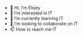 - 👋 Hi, I’m Elisey
- 👀 I’m interested in IT
- 🌱 I’m currently learning IT
- 💞️ I’m looking to collaborate on IT
- 📫 How to reach me IT
